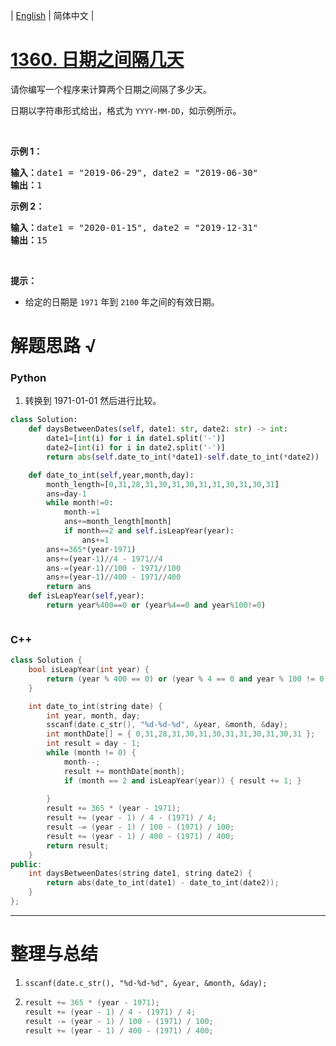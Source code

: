 | [English](README_EN.md) | 简体中文 |

# [1360. 日期之间隔几天](https://leetcode-cn.com/problems/number-of-days-between-two-dates)
<p>请你编写一个程序来计算两个日期之间隔了多少天。</p>

<p>日期以字符串形式给出，格式为&nbsp;<code>YYYY-MM-DD</code>，如示例所示。</p>

<p>&nbsp;</p>

<p><strong>示例 1：</strong></p>

<pre><strong>输入：</strong>date1 = &quot;2019-06-29&quot;, date2 = &quot;2019-06-30&quot;
<strong>输出：</strong>1
</pre>

<p><strong>示例 2：</strong></p>

<pre><strong>输入：</strong>date1 = &quot;2020-01-15&quot;, date2 = &quot;2019-12-31&quot;
<strong>输出：</strong>15
</pre>

<p>&nbsp;</p>

<p><strong>提示：</strong></p>

<ul>
	<li>给定的日期是&nbsp;<code>1971</code>&nbsp;年到 <code>2100</code>&nbsp;年之间的有效日期。</li>
</ul>

# 解题思路 √

### Python

1. 转换到 1971-01-01 然后进行比较。

```python
class Solution:
    def daysBetweenDates(self, date1: str, date2: str) -> int:
        date1=[int(i) for i in date1.split('-')]
        date2=[int(i) for i in date2.split('-')]
        return abs(self.date_to_int(*date1)-self.date_to_int(*date2))

    def date_to_int(self,year,month,day):
        month_length=[0,31,28,31,30,31,30,31,31,30,31,30,31]
        ans=day-1
        while month!=0:
            month-=1
            ans+=month_length[month]
            if month==2 and self.isLeapYear(year):
                ans+=1
        ans+=365*(year-1971)
        ans+=(year-1)//4 - 1971//4
        ans-=(year-1)//100 - 1971//100
        ans+=(year-1)//400 - 1971//400
        return ans
    def isLeapYear(self,year):
        return year%400==0 or (year%4==0 and year%100!=0)
```


```python

```

### C++

```cpp
class Solution {
    bool isLeapYear(int year) {
        return (year % 400 == 0) or (year % 4 == 0 and year % 100 != 0);
    }

    int date_to_int(string date) {
        int year, month, day;
        sscanf(date.c_str(), "%d-%d-%d", &year, &month, &day);
        int monthDate[] = { 0,31,28,31,30,31,30,31,31,30,31,30,31 };
        int result = day - 1;
        while (month != 0) {
            month--;
            result += monthDate[month];
            if (month == 2 and isLeapYear(year)) { result += 1; }
            
        }
        result += 365 * (year - 1971);
        result += (year - 1) / 4 - (1971) / 4;
        result -= (year - 1) / 100 - (1971) / 100;
        result += (year - 1) / 400 - (1971) / 400;
        return result;
    }
public:
    int daysBetweenDates(string date1, string date2) {
        return abs(date_to_int(date1) - date_to_int(date2));
    }
};
```

---



# 整理与总结

1. `sscanf(date.c_str(), "%d-%d-%d", &year, &month, &day);`

2. ```c++
   result += 365 * (year - 1971);
   result += (year - 1) / 4 - (1971) / 4;
   result -= (year - 1) / 100 - (1971) / 100;
   result += (year - 1) / 400 - (1971) / 400;
   ```

   